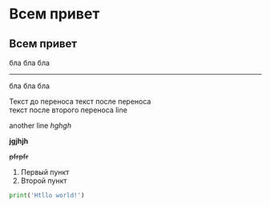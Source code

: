 # Всем привет
## Всем привет

бла бла бла 

---

бла бла бла

Текст до переноса
текст после переноса <br>
текст после второго переноса
line

another line
*hghgh*


**jgjhjh**


~~pfrpfr~~

1. Первый пункт
2. Второй пункт

```python
print('Htllo world!')
```